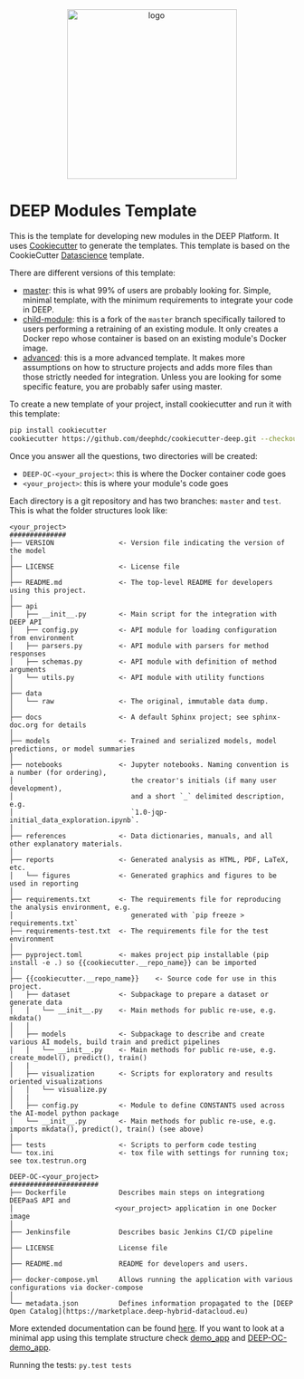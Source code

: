<div align="center">
<img src="https://marketplace.deep-hybrid-datacloud.eu/images/logo-deep.png" alt="logo" width="300"/>
</div>

# DEEP Modules Template

This is the template for developing new modules in the DEEP Platform. It uses [Cookiecutter](https://cookiecutter.readthedocs.io) to generate the templates. This template is based on the CookieCutter [Datascience](http://drivendata.github.io/cookiecutter-data-science/) template.

There are different versions of this template:
* [master](https://github.com/deephdc/cookiecutter-deep/tree/master): this is what 99% of users are probably looking for. Simple, minimal template, with the minimum requirements to integrate your code in DEEP.
* [child-module](https://github.com/deephdc/cookiecutter-deep/tree/child-module): this is a fork of the `master` branch specifically tailored to users performing a retraining of an existing module. It only creates a Docker repo whose container is based on an existing module's Docker image.
* [advanced](https://github.com/deephdc/cookiecutter-deep/tree/advanced): this is a more advanced template. It makes more assumptions on how to structure projects and adds more files than those strictly needed for integration. Unless you are looking for some specific feature, you are probably safer using master.

To create a new template of your project, install cookiecutter and run it with this template: 
``` bash
pip install cookiecutter
cookiecutter https://github.com/deephdc/cookiecutter-deep.git --checkout advanced
```

Once you answer all the questions, two directories will be created:
 - `DEEP-OC-<your_project>`: this is where the Docker container code goes
 - `<your_project>`: this is where your module's code goes

Each directory is a git repository and has two branches: `master` and `test`.
This is what the folder structures look like:
```
<your_project>
##############
├── VERSION                <- Version file indicating the version of the model 
│
├── LICENSE                <- License file
│
├── README.md              <- The top-level README for developers using this project.
│
├── api
│   ├── __init__.py        <- Main script for the integration with DEEP API
│   ├── config.py          <- API module for loading configuration from environment
│   ├── parsers.py         <- API module with parsers for method responses
│   ├── schemas.py         <- API module with definition of method arguments
│   └── utils.py           <- API module with utility functions
│
├── data
│   └── raw                <- The original, immutable data dump.
│
├── docs                   <- A default Sphinx project; see sphinx-doc.org for details
│
├── models                 <- Trained and serialized models, model predictions, or model summaries
│
├── notebooks              <- Jupyter notebooks. Naming convention is a number (for ordering),
│                             the creator's initials (if many user development), 
│                             and a short `_` delimited description, e.g.
│                             `1.0-jqp-initial_data_exploration.ipynb`.
│
├── references             <- Data dictionaries, manuals, and all other explanatory materials.
│
├── reports                <- Generated analysis as HTML, PDF, LaTeX, etc.
│   └── figures            <- Generated graphics and figures to be used in reporting
│
├── requirements.txt       <- The requirements file for reproducing the analysis environment, e.g.
│                             generated with `pip freeze > requirements.txt`
├── requirements-test.txt  <- The requirements file for the test environment
│
├── pyproject.toml         <- makes project pip installable (pip install -e .) so {{cookiecutter.__repo_name}} can be imported
│
├── {{cookiecutter.__repo_name}}    <- Source code for use in this project.
│   ├── dataset            <- Subpackage to prepare a dataset or generate data
│   │   └── __init__.py    <- Main methods for public re-use, e.g. mkdata()
│   │
│   ├── models             <- Subpackage to describe and create various AI models, build train and predict pipelines
│   │   └── __init__.py    <- Main methods for public re-use, e.g. create_model(), predict(), train()
│   |
│   ├── visualization      <- Scripts for exploratory and results oriented visualizations
│   │   └── visualize.py
│   |
│   ├── config.py          <- Module to define CONSTANTS used across the AI-model python package
│   └── __init__.py        <- Main methods for public re-use, e.g. imports mkdata(), predict(), train() (see above)
│
├── tests                  <- Scripts to perform code testing
└── tox.ini                <- tox file with settings for running tox; see tox.testrun.org

DEEP-OC-<your_project>
######################
├── Dockerfile             Describes main steps on integrationg DEEPaaS API and
│                         <your_project> application in one Docker image
│
├── Jenkinsfile            Describes basic Jenkins CI/CD pipeline
│
├── LICENSE                License file
│
├── README.md              README for developers and users.
│
├── docker-compose.yml     Allows running the application with various configurations via docker-compose
│
└── metadata.json          Defines information propagated to the [DEEP Open Catalog](https://marketplace.deep-hybrid-datacloud.eu)
```

More extended documentation can be found [here](http://docs.deep-hybrid-datacloud.eu/en/latest/user/overview/cookiecutter-template.html). If you want to look at a minimal app using this template structure check [demo_app](https://github.com/deephdc/DEEP-OC-demo_app) and [DEEP-OC-demo_app](https://github.com/deephdc/DEEP-OC-demo_app).

Running the tests: `py.test tests`
